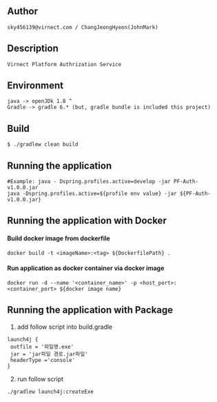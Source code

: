 ## Author

```
sky456139@virnect.com / ChangJeongHyeon(JohnMark)
```

## Description      
```
Virnect Platform Authrization Service
```

## Environment

```
java -> openJDk 1.8 ^
Gradle -> gradle 6.* (but, gradle bundle is included this project)
```

## Build

```
$ ./gradlew clean build
```

## Running the application

```shell script
#Example: java - Dspring.profiles.active=develop -jar PF-Auth-v1.0.0.jar
java -Dspring.profiles.active=${profile env value} -jar ${PF-Auth-v1.0.0.jar}
```

## Running the application with Docker

#### Build docker image from dockerfile
```shell script
docker build -t <imageName>:<tag> ${DockerfilePath} .
```

#### Run application as docker container via docker image
```shell script
docker run -d --name '<container_name>' -p <host_port>:<container_port> ${docker image name}
```
## Running the application with Package
1. add follow script into build.gradle
```
launch4j { 
 outfile = '파일명.exe'
 jar = 'jar파일 경로.jar파일'
 headerType ='console'
}
```
2. run follow script
```shell script
./gradlew launch4j:createExe
```
